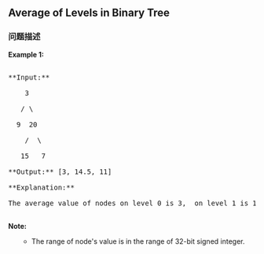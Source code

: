 ## Average of Levels in Binary Tree  
### 问题描述
**Example 1:**<br />
<pre>
**Input:**
    3
   / \
  9  20
    /  \
   15   7
**Output:** [3, 14.5, 11]
**Explanation:**
The average value of nodes on level 0 is 3,  on level 1 is 14.5, and on level 2 is 11. Hence return [3, 14.5, 11].
</pre>


**Note:**<br>
<ol>
- The range of node's value is in the range of 32-bit signed integer.
</ol>

